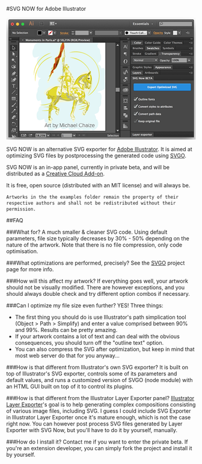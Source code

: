 #SVG NOW for Adobe Illustrator

![image](screencap.png)

SVG NOW is an alternative SVG exporter for [Adobe Illustrator](http://www.adobe.com/products/illustrator.html). It is aimed at optimizing SVG files by postprocessing the generated code using [SVGO](https://github.com/svg/svgo).

SVG NOW is an in-app panel, currently in private beta, and will be distributed as a [Creative Cloud Add-on](https://creative.adobe.com/addons).

It is free, open source (distributed with an MIT license) and will always be. 

	Artworks in the the examples folder remain the property of their respective authors and shall not be redistributed without their permission.



##FAQ

###What for?
A much smaller & cleaner SVG code. Using default parameters, file size typically decreases by 30% - 50% depending on the nature of the artwork. Note that there is no file compression, only code optimisation.

###What optimizations are performed, precisely?
See the [SVGO](https://github.com/svg/svgo) project page for more info.

###How will this affect my artwork?
If everything goes well, your artwork should not be visually modified. There are however exceptions, and you should always double check and try different option combos if necessary.

###Can I optimize my file size even further?
YES! Three things:

* The first thing you should do is use Illustrator's path simplication tool (Object > Path > Simplify) and enter a value comprised between 90% and 99%. Results can be pretty amazing. 
* If your artwork contains a lot of text and can deal with the obvious consequences, you should turn off the "outline text" option.
* You can also compress the SVG after optimization, but keep in mind that most web server do that for you anyway... 

###How is that different from Illustrator's own SVG exporter?
It is built on top of Illustrator's SVG exporter, controls some of its parameters and default values, and runs a customized version of SVGO (node module) with an HTML GUI built on top of it to control its plugins.


###How is that different from the Illustrator Layer Exporter panel?
[Illustrator Layer Exporter](https://github.com/davidderaedt/Illustrator-Layer-Exporter)'s goal is to help generating complex compositions consisting of various image files, including SVG. I guess I could include SVG Exporter in Illustrator Layer Exporter once it's mature enough, which is not the case right now. You can however post process SVG files generated by Layer Exporter with SVG Now, but you'll have to do it by yourself, manually.

###How do I install it?
Contact me if you want to enter the private beta. If you're an extension developer, you can simply fork the project and install it by yourself.